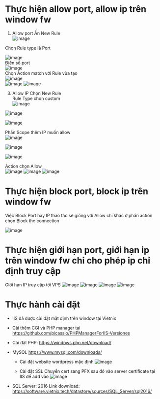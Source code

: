 # Thực hiện allow port, allow ip trên window fw
1. Allow port
Ấn New Rule  
![image](https://github.com/user-attachments/assets/38ef13e9-dc23-4547-8199-280c5aba72fc)  

Chọn Rule type là Port    

![image](https://github.com/user-attachments/assets/9d6700d3-6c2c-49ec-856c-82b577c48db1)  
Điền số port   
![image](https://github.com/user-attachments/assets/8c3143cb-8b0f-4e7b-8e7c-217f4b8c825a)  
Chọn Action match với Rule vừa tạo   
![image](https://github.com/user-attachments/assets/a713454c-6ed4-4761-91aa-3cb6fb3ae258)  
![image](https://github.com/user-attachments/assets/ed69d52e-25b9-44be-ac82-4e9ba6cb6384)
![image](https://github.com/user-attachments/assets/dc9fa964-6c8c-4b33-877d-8dbd760dc909)

3. Allow IP
Chọn New Rule   
Rule Type chọn custom  
![image](https://github.com/user-attachments/assets/3562d66a-77a4-4683-8261-5c7abd5077c8)

![image](https://github.com/user-attachments/assets/6ba3bf21-c723-4306-9a52-54e1cb3ac999)

![image](https://github.com/user-attachments/assets/a044732f-8f6b-4e1e-a58e-839c0aa3d3bc)  

Phần Scope thêm IP muốn allow   
![image](https://github.com/user-attachments/assets/ce63bcbf-6631-4b65-b4bf-872e4f3ef5fb)

![image](https://github.com/user-attachments/assets/d7fb5667-9d40-4ccf-bf74-d360817c3dbf)

![image](https://github.com/user-attachments/assets/1b8500d2-7702-4054-8a7e-61bcaa981311)  

Action chọn Allow   
![image](https://github.com/user-attachments/assets/9f08a1c8-8c60-4b73-bba3-1f7ec71b25bd)
![image](https://github.com/user-attachments/assets/f178210a-c809-40fa-bebd-e3934e0ea66a)
![image](https://github.com/user-attachments/assets/2f632b69-6ade-46c2-97bc-d2fb208031a7)

# Thực hiện block port, block ip trên window fw
Việc Block Port hay IP thao tác sẽ giống với Allow chỉ khác ở phần action chọn Block the connection

![image](https://github.com/user-attachments/assets/ff40446e-d269-4234-85cf-a38282aa38b9)

# Thực hiện giới hạn port, giới hạn ip trên window fw chỉ cho phép ip chỉ định truy cập
Giới hạn IP truy cập tới VPS
![image](https://github.com/user-attachments/assets/55b3c04a-ac98-4090-a119-82fec7b884f9)
![image](https://github.com/user-attachments/assets/b164e2a1-935d-40c3-90c7-3b4a26344250)
![image](https://github.com/user-attachments/assets/e7f4edee-0164-4427-9fda-63164c72a573)
![image](https://github.com/user-attachments/assets/907fcde1-f390-4e47-b127-e52e305c0a6a)

# Thực hành cài đặt 
- IIS đã được cài đặt mặt định trên window tại Vietnix  
- Cài thêm CGI và PHP manager tại https://github.com/picassio/PHPManagerForIIS-Versiones
- Cài đặt PHP: https://windows.php.net/download/
- MySQL https://www.mysql.com/downloads/ 

  + Cài đặt website wordpress mặc định
![image](https://github.com/user-attachments/assets/f165d970-33b0-4ef2-bff8-e08f135d5b1b)

  + Cài đặt SSL
Chuyển cert sang PFX sau đó vào server certificate tại IIS để add vào
![image](https://github.com/user-attachments/assets/49203e4c-2bc3-466a-8ac0-3a3be02c1bfc)

- SQL Server: 2016 
Link download: https://software.vietnix.tech/datastore/sources/SQL_Server/sql2016/
